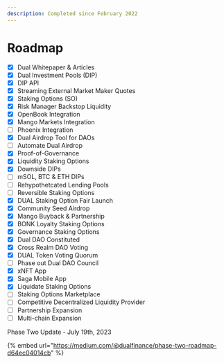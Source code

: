 ```yaml
---
description: Completed since February 2022
---
```


# Roadmap

* [x] Dual Whitepaper & Articles
* [x] Dual Investment Pools (DIP)
* [x] DIP API
* [x] Streaming External Market Maker Quotes
* [x] Staking Options (SO)
* [x] Risk Manager Backstop Liquidity
* [x] OpenBook Integration
* [x] Mango Markets Integration
* [ ] Phoenix Integration
* [x] Dual Airdrop Tool for DAOs
* [ ] Automate Dual Airdrop
* [x] Proof-of-Governance
* [x] Liquidity Staking Options
* [x] Downside DIPs
* [ ] mSOL, BTC & ETH DIPs
* [ ] Rehypothetcated Lending Pools
* [ ] Reversible Staking Options
* [x] DUAL Staking Option Fair Launch
* [x] Community Seed Airdrop
* [x] Mango Buyback & Partnership
* [x] BONK Loyalty Staking Options
* [x] Governance Staking Options
* [x] Dual DAO Constituted
* [x] Cross Realm DAO Voting
* [x] DUAL Token Voting Quorum
* [ ] Phase out Dual DAO Council
* [x] xNFT App
* [x] Saga Mobile App
* [x] Liquidate Staking Options
* [ ] Staking Options Marketplace
* [ ] Competitive Decentralized Liquidity Provider
* [ ] Partnership Expansion
* [ ] Multi-chain Expansion

Phase Two Update - July 19th, 2023

{% embed url="https://medium.com/@dualfinance/phase-two-roadmap-d64ec04014cb" %}
